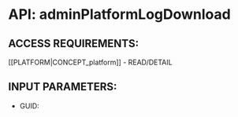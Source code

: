 # API: adminPlatformLogDownload


## ACCESS REQUIREMENTS: ##
[[PLATFORM|CONCEPT_platform]] - READ/DETAIL


## INPUT PARAMETERS: ##
  * GUID: 
